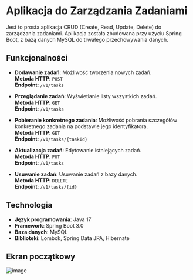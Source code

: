 # Aplikacja do Zarządzania Zadaniami

Jest to prosta aplikacja CRUD (Create, Read, Update, Delete) do zarządzania zadaniami. Aplikacja została zbudowana przy użyciu Spring Boot, z bazą danych MySQL do trwałego przechowywania danych.

## Funkcjonalności

- **Dodawanie zadań**: Możliwość tworzenia nowych zadań.  
  **Metoda HTTP**: `POST`  
  **Endpoint**: `/v1/tasks`

- **Przeglądanie zadań**: Wyświetlanie listy wszystkich zadań.  
  **Metoda HTTP**: `GET`  
  **Endpoint**: `/v1/tasks`

- **Pobieranie konkretnego zadania**: Możliwość pobrania szczegółów konkretnego zadania na podstawie jego identyfikatora.  
  **Metoda HTTP**: `GET`  
  **Endpoint**: `/v1/tasks/{taskId}`

- **Aktualizacja zadań**: Edytowanie istniejących zadań.  
  **Metoda HTTP**: `PUT`  
  **Endpoint**: `/v1/tasks`

- **Usuwanie zadań**: Usuwanie zadań z bazy danych.  
  **Metoda HTTP**: `DELETE`  
  **Endpoint**: `/v1/tasks/{id}`

## Technologia

- **Język programowania**: Java 17
- **Framework**: Spring Boot 3.0
- **Baza danych**: MySQL
- **Biblioteki**: Lombok, Spring Data JPA, Hibernate

## Ekran początkowy
![image](https://github.com/user-attachments/assets/6ae0e198-69d1-48d2-b934-10c408a096c0)
